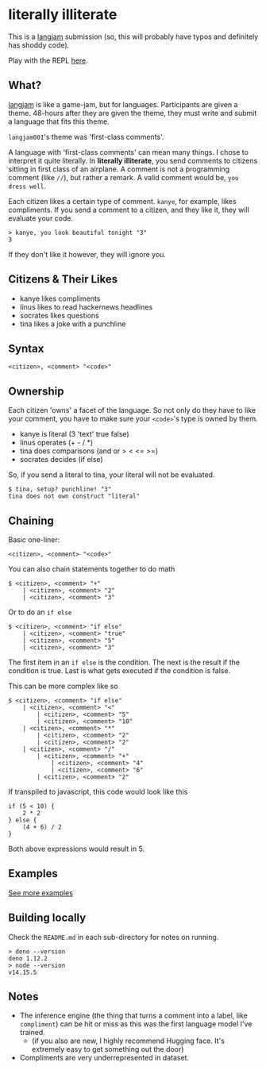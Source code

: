 # literally illiterate

This is a [langjam](https://github.com/langjam/langjam) submission (so, this will probably have typos and definitely has shoddy code). 

Play with the REPL [here](https://first-class-comments.netlify.app/).

## What?

[langjam](https://github.com/langjam/langjam) is like a game-jam, but for languages.
Participants are given a theme.
48-hours after they are given the theme, they must write and submit a language that fits this theme.

`langjam001`'s theme was 'first-class comments'.

A language with 'first-class comments' can mean many things.
I chose to interpret it quite literally.
In <strong>literally illiterate</strong>, you send comments to citizens sitting in first class of an airplane.
A comment is not a programming comment (like `//`), but rather a remark.
A valid comment would be, `you dress well`.

Each citizen likes a certain type of comment.
`kanye`, for example, likes compliments.
If you send a comment to a citizen, and they like it, they will evaluate your code.

```
> kanye, you look beautiful tonight "3"
3
```

If they don't like it however, they will ignore you.

## Citizens & Their Likes
- kanye likes compliments
- linus likes to read hackernews headlines
- socrates likes questions
- tina likes a joke with a punchline

## Syntax

`<citizen>, <comment> "<code>"`

## Ownership

Each citizen 'owns' a facet of the language.
So not only do they have to like your comment,
you have to make sure your `<code>`'s type is owned by them.

- kanye is literal (3 'text' true false)
- linus operates (+ - / *)
- tina does comparisons (and or > < <= >=)
- socrates decides (if else)

So, if you send a literal to tina, your literal will not be evaluated.

```
$ tina, setup? punchline! "3"
tina does not own construct "literal"
```

## Chaining

Basic one-liner:

`<citizen>, <comment> "<code>"`

You can also chain statements together to do math

```
$ <citizen>, <comment> "+"
	| <citizen>, <comment> "2"
	| <citizen>, <comment> "3"
```

Or to do an `if else`

```
$ <citizen>, <comment> "if else"
	| <citizen>, <comment> "true"
	| <citizen>, <comment> "5"
	| <citizen>, <comment> "3"
```

The first item in an `if else` is the condition.
The next is the result if the condition is true.
Last is what gets executed if the condition is false.

This can be more complex like so

```
$ <citizen>, <comment> "if else"
	| <citizen>, <comment> "<"
    	| <citizen>, <comment> "5"
    	| <citizen>, <comment> "10"
	| <citizen>, <comment> "*"
    	| <citizen>, <comment> "2"
    	| <citizen>, <comment> "2"
	| <citizen>, <comment> "/"
    	| <citizen>, <comment> "+"
        	| <citizen>, <comment> "4"
        	| <citizen>, <comment> "6"
    	| <citizen>, <comment> "2"
```

If transpiled to javascript, this code would look like this

```
if (5 < 10) {
	2 * 2
} else {
	(4 + 6) / 2
}
```

Both above expressions would result in 5.

## Examples

[See more examples](examples/examples.md)

## Building locally

Check the `README.md` in each sub-directory for notes on running.

```
> deno --version
deno 1.12.2
> node --version
v14.15.5
```

## Notes

- The inference engine (the thing that turns a comment into a label, like `compliment`) can be hit or miss 
as this was the first language model I've trained.
  - (if you also are new, I highly recommend Hugging face. It's extremely easy to get something out the door)
- Compliments are very underrepresented in dataset.